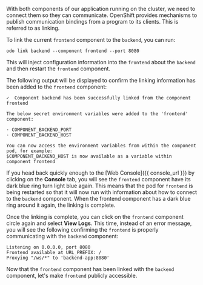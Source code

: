 With both components of our application running on the cluster, we need to connect them so they can communicate. OpenShift provides mechanisms to publish communication bindings from a program to its clients. This is referred to as linking.

To link the current `frontend` component to the `backend`, you can run:

```execute
odo link backend --component frontend --port 8080
```

This will inject configuration information into the `frontend` about the `backend` and then restart the `frontend` component.

The following output will be displayed to confirm the linking information has been added to the `frontend` component:

```
✓  Component backend has been successfully linked from the component frontend

The below secret environment variables were added to the 'frontend' component:

· COMPONENT_BACKEND_PORT
· COMPONENT_BACKEND_HOST

You can now access the environment variables from within the component pod, for example:
$COMPONENT_BACKEND_HOST is now available as a variable within component frontend
```

If you head back quickly enough to the [Web Console]({{ console_url }}) by clicking on the **Console** tab, you will see the `frontend` component have its dark blue ring turn light blue again. This means that the pod for `frontend` is being restarted so that it will now run with information about how to connect to the `backend` component. When the frontend component has a dark blue ring around it again, the linking is complete.

Once the linking is complete, you can click on the `frontend` component circle again and select **View Logs**. This time, instead of an error message, you will see the following confirming the `frontend` is properly communicating with the `backend` component:

```
Listening on 0.0.0.0, port 8080
Frontend available at URL_PREFIX: /
Proxying "/ws/*" to 'backend-app:8080'
```

Now that the `frontend` component has been linked with the `backend` component, let's make `frontend` publicly accessible.
